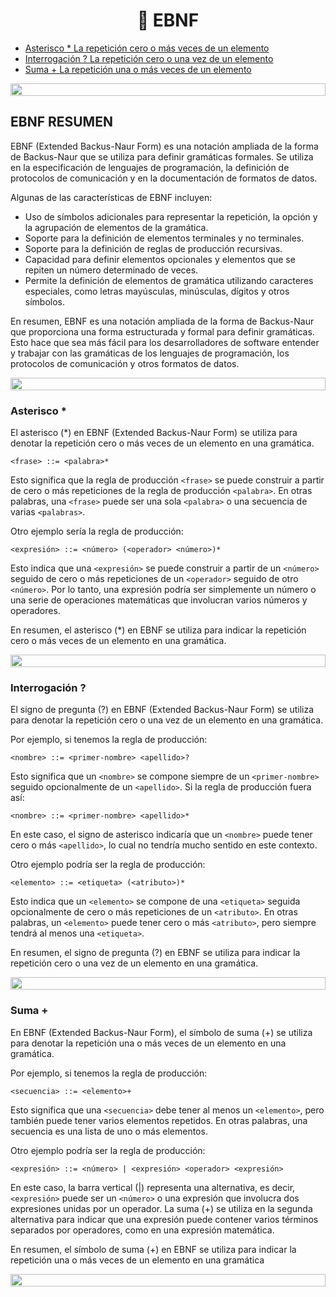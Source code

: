<h1 align="center"> 🧠 EBNF
</h1>

- [Asterisco * La repetición cero o más veces de un elemento](#asterisco)
- [Interrogación ? La repetición cero o una vez de un elemento](#interrogación)
- [Suma + La repetición una o más veces de un elemento](#suma)

<img src= 'https://i.gifer.com/origin/8c/8cd3f1898255c045143e1da97fbabf10_w200.gif' height="20" width="100%">

## EBNF RESUMEN

EBNF (Extended Backus-Naur Form) es una notación ampliada de la forma de Backus-Naur que se utiliza para definir gramáticas formales. Se utiliza en la especificación de lenguajes de programación, la definición de protocolos de comunicación y en la documentación de formatos de datos.

Algunas de las características de EBNF incluyen:

- Uso de símbolos adicionales para representar la repetición, la opción y la agrupación de elementos de la gramática.
- Soporte para la definición de elementos terminales y no terminales.
- Soporte para la definición de reglas de producción recursivas.
- Capacidad para definir elementos opcionales y elementos que se repiten un número determinado de veces.
- Permite la definición de elementos de gramática utilizando caracteres especiales, como letras mayúsculas, minúsculas, dígitos y otros símbolos.

En resumen, EBNF es una notación ampliada de la forma de Backus-Naur que proporciona una forma estructurada y formal para definir gramáticas. Esto hace que sea más fácil para los desarrolladores de software entender y trabajar con las gramáticas de los lenguajes de programación, los protocolos de comunicación y otros formatos de datos.

<img src= 'https://i.gifer.com/origin/8c/8cd3f1898255c045143e1da97fbabf10_w200.gif' height="20" width="100%">

### Asterisco *

El asterisco (*) en EBNF (Extended Backus-Naur Form) se utiliza para denotar la repetición cero o más veces de un elemento en una gramática.

```
<frase> ::= <palabra>*
```


Esto significa que la regla de producción `<frase>` se puede construir a partir de cero o más repeticiones de la regla de producción `<palabra>`. En otras palabras, una `<frase>` puede ser una sola `<palabra>` o una secuencia de varias `<palabras>`.

Otro ejemplo sería la regla de producción:

```
<expresión> ::= <número> (<operador> <número>)*
```

Esto indica que una `<expresión>` se puede construir a partir de un `<número>` seguido de cero o más repeticiones de un `<operador>` seguido de otro `<número>`. Por lo tanto, una expresión podría ser simplemente un número o una serie de operaciones matemáticas que involucran varios números y operadores.

En resumen, el asterisco (*) en EBNF se utiliza para indicar la repetición cero o más veces de un elemento en una gramática.

<img src= 'https://i.gifer.com/origin/8c/8cd3f1898255c045143e1da97fbabf10_w200.gif' height="20" width="100%">

### Interrogación ?

El signo de pregunta (?) en EBNF (Extended Backus-Naur Form) se utiliza para denotar la repetición cero o una vez de un elemento en una gramática.

Por ejemplo, si tenemos la regla de producción:

```
<nombre> ::= <primer-nombre> <apellido>?
```

Esto significa que un `<nombre>` se compone siempre de un `<primer-nombre>` seguido opcionalmente de un `<apellido>`. Si la regla de producción fuera así:

```
<nombre> ::= <primer-nombre> <apellido>*
```

En este caso, el signo de asterisco indicaría que un `<nombre>` puede tener cero o más `<apellido>`, lo cual no tendría mucho sentido en este contexto.

Otro ejemplo podría ser la regla de producción:



```
<elemento> ::= <etiqueta> (<atributo>)*
```

Esto indica que un `<elemento>` se compone de una `<etiqueta>` seguida opcionalmente de cero o más repeticiones de un `<atributo>`. En otras palabras, un `<elemento>` puede tener cero o más `<atributo>`, pero siempre tendrá al menos una `<etiqueta>`.

En resumen, el signo de pregunta (?) en EBNF se utiliza para indicar la repetición cero o una vez de un elemento en una gramática.

<img src= 'https://i.gifer.com/origin/8c/8cd3f1898255c045143e1da97fbabf10_w200.gif' height="20" width="100%">

### Suma +

En EBNF (Extended Backus-Naur Form), el símbolo de suma (+) se utiliza para denotar la repetición una o más veces de un elemento en una gramática.

Por ejemplo, si tenemos la regla de producción:

```
<secuencia> ::= <elemento>+
```

Esto significa que una `<secuencia>` debe tener al menos un `<elemento>`, pero también puede tener varios elementos repetidos. En otras palabras, una secuencia es una lista de uno o más elementos.

Otro ejemplo podría ser la regla de producción:

```
<expresión> ::= <número> | <expresión> <operador> <expresión>
```


En este caso, la barra vertical (|) representa una alternativa, es decir, `<expresión>` puede ser un `<número>` o una expresión que involucra dos expresiones unidas por un operador. La suma (+) se utiliza en la segunda alternativa para indicar que una expresión puede contener varios términos separados por operadores, como en una expresión matemática.

En resumen, el símbolo de suma (+) en EBNF se utiliza para indicar la repetición una o más veces de un elemento en una gramática

<img src= 'https://i.gifer.com/origin/8c/8cd3f1898255c045143e1da97fbabf10_w200.gif' height="20" width="100%">